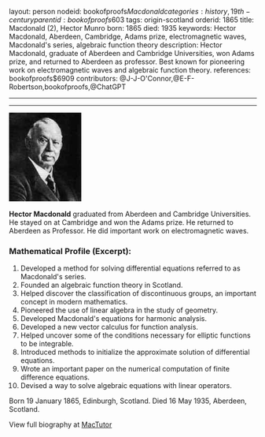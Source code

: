 layout: person
nodeid: bookofproofs$Macdonald
categories: history,19th-century
parentid: bookofproofs$603
tags: origin-scotland
orderid: 1865
title: Macdonald (2), Hector Munro
born: 1865
died: 1935
keywords: Hector Macdonald, Aberdeen, Cambridge, Adams prize, electromagnetic waves, Macdonald's series, algebraic function theory
description: Hector Macdonald, graduate of Aberdeen and Cambridge Universities, won Adams prize, and returned to Aberdeen as professor. Best known for pioneering work on electromagnetic waves and algebraic function theory.
references: bookofproofs$6909
contributors: @J-J-O'Connor,@E-F-Robertson,bookofproofs,@ChatGPT

---



---

![Macdonald.jpg](https://github.com/bookofproofs/bookofproofs.github.io/blob/main/_sources/_assets/images/portraits/Macdonald.jpg?raw=true)

**Hector Macdonald** graduated from Aberdeen and Cambridge Universities. He stayed on at Cambridge and won the Adams prize. He returned to Aberdeen as Professor. He did important work on electromagnetic waves.

### Mathematical Profile (Excerpt):
1. Developed a method for solving differential equations referred to as Macdonald's series.
2. Founded an algebraic function theory in Scotland.
3. Helped discover the classification of discontinuous groups, an important concept in modern mathematics. 
4. Pioneered the use of linear algebra in the study of geometry.
5. Developed Macdonald's equations for harmonic analysis.
6. Developed a new vector calculus for function analysis.
7. Helped uncover some of the conditions necessary for elliptic functions to be integrable. 
8. Introduced methods to initialize the approximate solution of differential equations. 
9. Wrote an important paper on the numerical computation of finite difference equations. 
10. Devised a way to solve algebraic equations with linear operators.

Born 19 January 1865, Edinburgh, Scotland. Died 16 May 1935, Aberdeen, Scotland.

View full biography at [MacTutor](https://mathshistory.st-andrews.ac.uk/Biographies/Macdonald/)
